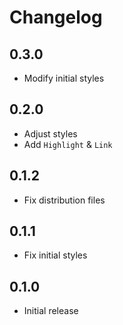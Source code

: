 # Changelog

## 0.3.0

- Modify initial styles

## 0.2.0

- Adjust styles
- Add `Highlight` & `Link`

## 0.1.2

- Fix distribution files

## 0.1.1

- Fix initial styles

## 0.1.0

- Initial release

